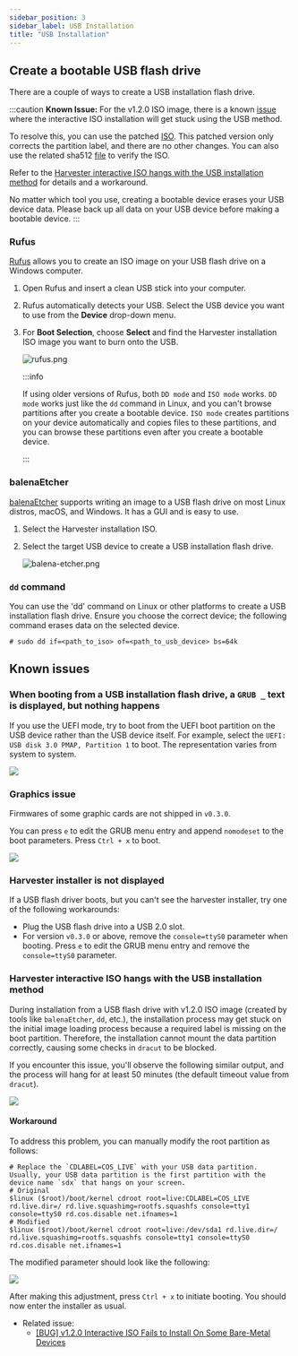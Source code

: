 ```yaml
---
sidebar_position: 3
sidebar_label: USB Installation
title: "USB Installation"
---
```


<head>
  <link rel="canonical" href="https://docs.harvesterhci.io/v1.1/install/usb-install"/>
</head>

## Create a bootable USB flash drive

There are a couple of ways to create a USB installation flash drive.

:::caution
**Known Issue:** For the v1.2.0 ISO image, there is a known [issue](https://github.com/harvester/harvester/issues/4510) where the interactive ISO installation will get stuck using the USB method.

To resolve this, you can use the patched [ISO](https://releases.rancher.com/harvester/v1.2.0/harvester-v1.2.0-patch1-amd64.iso). This patched version only corrects the partition label, and there are no other changes. You can also use the related sha512 [file](https://releases.rancher.com/harvester/v1.2.0/harvester-v1.2.0-patch1-amd64.iso.sha512sum) to verify the ISO.

Refer to the [Harvester interactive ISO hangs with the USB installation method](#harvester-interactive-iso-hangs-with-the-usb-installation-method) for details and a workaround.

No matter which tool you use, creating a bootable device erases your USB device data. Please back up all data on your USB device before making a bootable device.
:::

### Rufus

[Rufus](https://rufus.ie/) allows you to create an ISO image on your USB flash drive on a Windows computer.
1. Open Rufus and insert a clean USB stick into your computer.
2. Rufus automatically detects your USB. Select the USB device you want to use from the **Device** drop-down menu.
3. For **Boot Selection**, choose **Select** and find the Harvester installation ISO image you want to burn onto the USB.

	![rufus.png](/img/v1.2/install/rufus.png)

	:::info

	If using older versions of Rufus, both `DD mode` and `ISO mode` works. `DD mode` works just like the `dd` command in Linux, and you can't browse partitions after you create a bootable device. `ISO mode` creates partitions on your device automatically and copies files to these partitions, and you can browse these partitions even after you create a bootable device.

	:::

### balenaEtcher

[balenaEtcher](https://www.balena.io/etcher/) supports writing an image to a USB flash drive on most Linux distros, macOS, and Windows. It has a GUI and is easy to use.

1. Select the Harvester installation ISO.
2. Select the target USB device to create a USB installation flash drive.

	![balena-etcher.png](/img/v1.2/install/balena-etcher.png)

### `dd` command

You can use the 'dd' command on Linux or other platforms to create a USB installation flash drive. Ensure you choose the correct device; the following command erases data on the selected device.

```
# sudo dd if=<path_to_iso> of=<path_to_usb_device> bs=64k
```

## Known issues

### When booting from a USB installation flash drive, a `GRUB _` text is displayed, but nothing happens

If you use the UEFI mode, try to boot from the UEFI boot partition on the USB device rather than the USB device itself. For example, select the `UEFI: USB disk 3.0 PMAP, Partition 1` to boot. The representation varies from system to system.

![](/img/v1.2/install/usb-install-select-correct-partition.jpg)

### Graphics issue

Firmwares of some graphic cards are not shipped in `v0.3.0`.

You can press `e` to edit the GRUB menu entry and append `nomodeset` to the boot parameters. Press `Ctrl + x` to boot.

![](/img/v1.2/install/usb-install-nomodeset.png)

### Harvester installer is not displayed

If a USB flash driver boots, but you can't see the harvester installer, try one of the following workarounds:

- Plug the USB flash drive into a USB 2.0 slot.
- For version `v0.3.0` or above, remove the `console=ttyS0` parameter when booting. Press `e` to edit the GRUB menu entry and remove the `console=ttyS0` parameter.

### Harvester interactive ISO hangs with the USB installation method

During installation from a USB flash drive with v1.2.0 ISO image (created by tools like `balenaEtcher`, `dd`, etc.), the installation process may get stuck on the initial image loading process because a required label is missing on the boot partition. Therefore, the installation cannot mount the data partition correctly, causing some checks in `dracut` to be blocked.

If you encounter this issue, you'll observe the following similar output, and the process will hang for at least 50 minutes (the default timeout value from `dracut`).

![](/img/v1.2/install/usb-install-hang.png)

#### Workaround

To address this problem, you can manually modify the root partition as follows:
```text
# Replace the `CDLABEL=COS_LIVE` with your USB data partition. Usually, your USB data partition is the first partition with the device name `sdx` that hangs on your screen.
# Original
$linux ($root)/boot/kernel cdroot root=live:CDLABEL=COS_LIVE rd.live.dir=/ rd.live.squashimg=rootfs.squashfs console=tty1 console=ttyS0 rd.cos.disable net.ifnames=1
# Modified 
$linux ($root)/boot/kernel cdroot root=live:/dev/sda1 rd.live.dir=/ rd.live.squashimg=rootfs.squashfs console=tty1 console=ttyS0 rd.cos.disable net.ifnames=1
``` 

The modified parameter should look like the following:

![](/img/v1.2/install/grub-parameter-modified.png)

After making this adjustment, press `Ctrl + x` to initiate booting. You should now enter the installer as usual.

- Related issue:
  - [[BUG] v1.2.0 Interactive ISO Fails to Install On Some Bare-Metal Devices](https://github.com/harvester/harvester/issues/4510) 